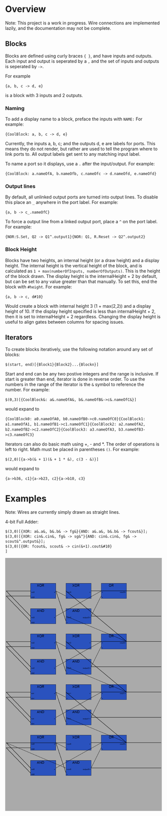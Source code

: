 # Overview
Note: This project is a work in progress. Wire connections are implemented lazily, and the documentation may not be complete.

## Blocks

Blocks are defined using curly braces `{ }`, and have inputs and outputs.
Each input and output is seperated by a `,` and the set of inputs and outputs is
seperated by `->`.

For example

`{a, b, c -> d, e}`

is a block with 3 inputs and 2 outputs.

### Naming

To add a display name to a block, preface the inputs with `NAME:` For example:

`{CoolBlock: a, b, c -> d, e}`

Currently, the inputs a, b, c; and the outputs d, e are labels for ports.
This means they do not render, but rather are used to tell the program where to link ports to.
All output labels get sent to any matching input label.

To name a port so it displays, use a `.` after the input/output. For example:

`{CoolBlock: a.nameOfA, b.nameOfb, c.nameOfc -> d.nameOfd, e.nameOfd}`


### Output lines

By default, all unlinked output ports are turned into output lines.
To disable this place an `_` anywhere in the port label. For example:

`{a, b -> c_.nameOfC}`

To force a output line from a linked output port, place a `^` on the port label. For example:

`{NOR:S.Set, Q2 -> Q1^.output1}{NOR: Q1, R.Reset -> Q2^.output2}`


### Block Height

Blocks have two heights, an internal height (or a draw height) and a display height.
The internal height is the vertical height of the block, and is calculated as
`1 + max(numberOfInputs, numberOfOutputs)`.
This is the height of the block drawn.
The display height is the internalHeight + 2 by default, but can be set to any value greater than that manually.
To set this, end the block with `#height`. For example:

`{a, b -> c, d#10}`

Would create a block with internal height 3 (1 + max(2,2)) and a display height of 10.
If the display height specified is less than internalHeight + 2, then it is set to internalHeight + 2 regardless.
Changing the display height is useful to align gates between columns for spacing issues.

## Iterators

To create blocks iteratively, use the following notation around any set of blocks:

`$(start, end)[{Block1}{Block2}...{Blockn}]`

Start and end can be any two postive integers and the range is inclusive.
If start is greater than end, iterator is done in reverse order.
To use the numbers in the range of the iterator is the `&` symbol to reference the number.
For example:

`$(0,3)[{CoolBlock&: a&.nameOfA&, b&.nameOfB&->c&.nameOfC&}]`

would expand to

`{CoolBlock0: a0.nameOfA0, b0.nameOfB0->c0.nameOfC0}{CoolBlock1: a1.nameOfA1, b1.nameOfB1->c1.nameOfC1}{CoolBlock2: a2.nameOfA2, b2.nameOfB2->c2.nameOfC2}{CoolBlock3: a3.nameOfA3, b3.nameOfB3->c3.nameOfC3}`

Iterators can also do basic math using +, - and *. The order of operations is left to right. Math must be placed in parentheses `()`. For example:

`$(2,0)[{a->b(& + 1)(& + 1 * &), c(3 - &)}]`

would expand to

`{a->b36, c1}{a->b23, c2}{a->b10, c3}`



# Examples

Note: Wires are currently simply drawn as straight lines.

4-bit Full Adder:

```
$(3,0)[{XOR: a&.a&, b&.b& -> fg&}{AND: a&.a&, b&.b& -> fcout&}];
$(3,0)[{XOR: cin&.cin&, fg& -> sg&^}{AND: cin&.cin&, fg& -> scout&^.output&}];
$(3,0)[{OR: fcout&, scout& -> cin(&+1).cout&#10}
]
```

![](images/sampleImage1.PNG)

